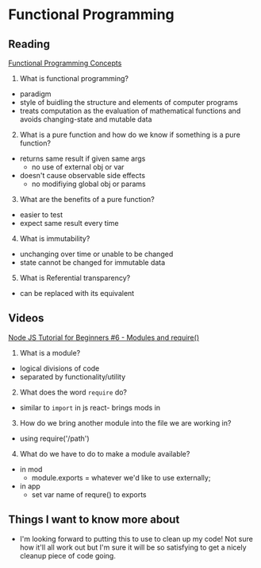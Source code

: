 # Functional Programming

## Reading 
[Functional Programming Concepts](https://medium.com/the-renaissance-developer/concepts-of-functional-programming-in-javascript-6bc84220d2aa)

1. What is functional programming?
  - paradigm
  - style of buidling the structure and elements of computer programs
  - treats computation as the evaluation of mathematical functions and avoids changing-state and mutable data
2. What is a pure function and how do we know if something is a pure function?
  - returns same result if given same args
    - no use of external obj or var
  - doesn't cause observable side effects
    - no modifiying global obj or params
3. What are the benefits of a pure function?
  - easier to test
  - expect same result every time
4. What is immutability?
  - unchanging over time or unable to be changed
  - state cannot be changed for immutable data
5. What is Referential transparency?
  - can be replaced with its equivalent

## Videos
[Node JS Tutorial for Beginners #6 - Modules and require()](https://www.youtube.com/watch?v=xHLd36QoS4k)

1. What is a module?
  - logical divisions of code
  - separated by functionality/utility
2. What does the word `require` do?
  - similar to `import` in js react- brings mods in
3. How do we bring another module into the file we are working in?
  - using require('/path')
4. What do we have to do to make a module available?
  - in mod
    - module.exports = whatever we'd like to use externally;
  - in app 
    - set var name of requre() to exports

## Things I want to know more about

- I'm looking forward to putting this to use to clean up my code! Not sure how it'll all work out but I'm sure it will be so satisfying to get a nicely cleanup piece of code going. 